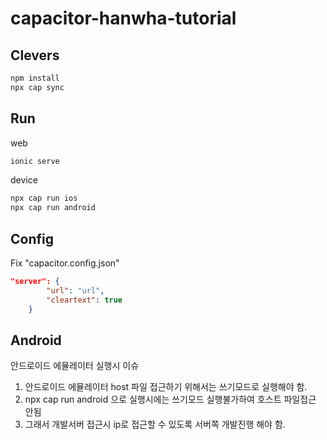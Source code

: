 # capacitor-hanwha-tutorial



## Clevers

```bash
npm install 
npx cap sync
```

## Run

web
```bash
ionic serve
```

device
```bash
npx cap run ios
npx cap run android
```

## Config
Fix "capacitor.config.json"
<docgen-index>

```json
"server": {
    	"url": "url",
    	"cleartext": true
  	}
```

## Android 
안드로이드 에뮬레이터 실행시 이슈 
1. 안드로이드 에뮬레이터 host 파일 접근하기 위해서는 쓰기모드로 실행해야 함.
2. npx cap run android 으로 실행시에는 쓰기모드 실행불가하여 호스트 파일접근 안됨
3. 그래서 개발서버 접근시 ip로 접근할 수 있도록 서버쪽 개발진행 해야 함.  

</docgen-index>